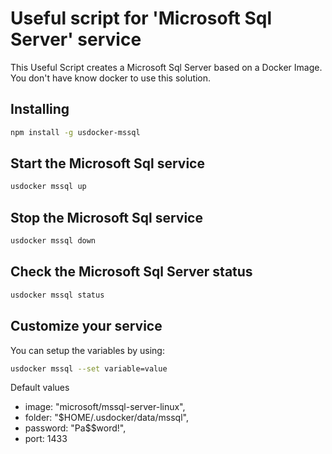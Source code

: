 # Useful script for 'Microsoft Sql Server' service

This Useful Script creates a Microsoft Sql Server based on a Docker Image.
You don't have know docker to use this solution.

## Installing

```bash
npm install -g usdocker-mssql
```

## Start the Microsoft Sql service

```bash
usdocker mssql up
```

## Stop the Microsoft Sql service

```bash
usdocker mssql down
```

## Check the Microsoft Sql Server status

```bash
usdocker mssql status
```


## Customize your service

You can setup the variables by using:

```bash
usdocker mssql --set variable=value
```

Default values

 - image: "microsoft/mssql-server-linux",
 - folder: "$HOME/.usdocker/data/mssql",
 - password: "Pa$$word!",
 - port: 1433

